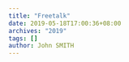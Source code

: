 ```yaml
---
title: "Freetalk"
date: 2019-05-18T17:00:36+08:00
archives: "2019"
tags: []
author: John SMITH
---
```


